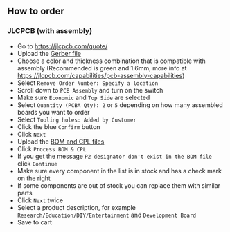 ## How to order

### JLCPCB (with assembly)

- Go to https://jlcpcb.com/quote/
- Upload the [Gerber file](https://github.com/Mat931/esp32-doorbell-bus-interface/tree/main/fabrication)
- Choose a color and thickness combination that is compatible with assembly (Recommended is green and 1.6mm, more info at https://jlcpcb.com/capabilities/pcb-assembly-capabilities)
- Select `Remove Order Number: Specify a location`
- Scroll down to `PCB Assembly` and turn on the switch
- Make sure `Economic` and `Top Side` are selected
- Select `Quantity (PCBA Qty): 2` or `5` depending on how many assembled boards you want to order
- Select `Tooling holes: Added by Customer`
- Click the blue `Confirm` button
- Click `Next`
- Upload the [BOM and CPL files](https://github.com/Mat931/esp32-doorbell-bus-interface/tree/main/fabrication)
- Click `Process BOM & CPL`
- If you get the message `P2 designator don't exist in the BOM file` click `Continue`
- Make sure every component in the list is in stock and has a check mark on the right
- If some components are out of stock you can replace them with similar parts
- Click `Next` twice
- Select a product description, for example `Research/Education/DIY/Entertainment` and `Development Board`
- Save to cart
